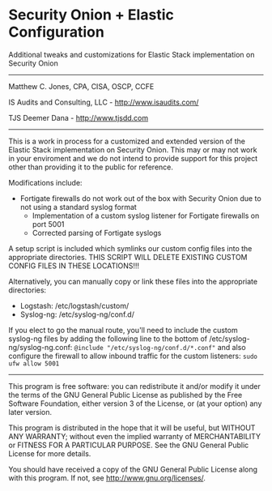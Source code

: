 Security Onion + Elastic Configuration
===========

Additional tweaks and customizations for Elastic Stack implementation on Security
Onion

-------------------------------------------------------------------------------

Matthew C. Jones, CPA, CISA, OSCP, CCFE

IS Audits and Consulting, LLC - <http://www.isaudits.com/>

TJS Deemer Dana - <http://www.tjsdd.com>

-------------------------------------------------------------------------------

This is a work in process for a customized and extended version of the Elastic
Stack implementation on Security Onion. This may or may not work in your enviroment
and we do not intend to provide support for this project other than providing it
to the public for reference.

Modifications include:
- Fortigate firewalls do not work out of the box with Security Onion due to not
using a standard syslog format
    - Implementation of a custom syslog listener for Fortigate firewalls on port 5001
    - Corrected parsing of Fortigate syslogs

A setup script is included which symlinks our custom config files into the appropriate
directories. THIS SCRIPT WILL DELETE EXISTING CUSTOM CONFIG FILES IN THESE LOCATIONS!!!

Alternatively, you can manually copy or link these files into the appropriate directories:
- Logstash: /etc/logstash/custom/
- Syslog-ng: /etc/syslog-ng/conf.d/

If you elect to go the manual route, you'll need to include the custom syslog-ng files
by adding the following line to the bottom of /etc/syslog-ng/syslog-ng.conf:
```@include "/etc/syslog-ng/conf.d/*.conf"```
and also configure the firewall to allow inbound traffic for the custom listeners:
```sudo ufw allow 5001```

-------------------------------------------------------------------------------

This program is free software: you can redistribute it and/or modify it under 
the terms of the GNU General Public License as published by the Free Software 
Foundation, either version 3 of the License, or (at your option) any later 
version.

This program is distributed in the hope that it will be useful, but WITHOUT ANY 
WARRANTY; without even the implied warranty of MERCHANTABILITY or FITNESS FOR A 
PARTICULAR PURPOSE. See the GNU General Public License for more details.

You should have received a copy of the GNU General Public License along with 
this program. If not, see <http://www.gnu.org/licenses/>.